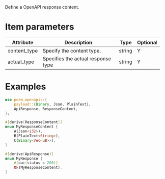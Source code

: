 Define a OpenAPI response content.

# Item parameters

| Attribute    | Description                        | Type   | Optional |
|--------------|------------------------------------|--------|----------|
| content_type | Specify the content type.          | string | Y        |
| actual_type  | Specifies the actual response type | string | Y        |

# Examples

```rust
use poem_openapi::{
    payload::{Binary, Json, PlainText},
    ApiResponse, ResponseContent,
};

#[derive(ResponseContent)]
enum MyResponseContent {
    A(Json<i32>),
    B(PlainText<String>),
    C(Binary<Vec<u8>>),
}

#[derive(ApiResponse)]
enum MyResponse {
    #[oai(status = 200)]
    Ok(MyResponseContent),
}
```
